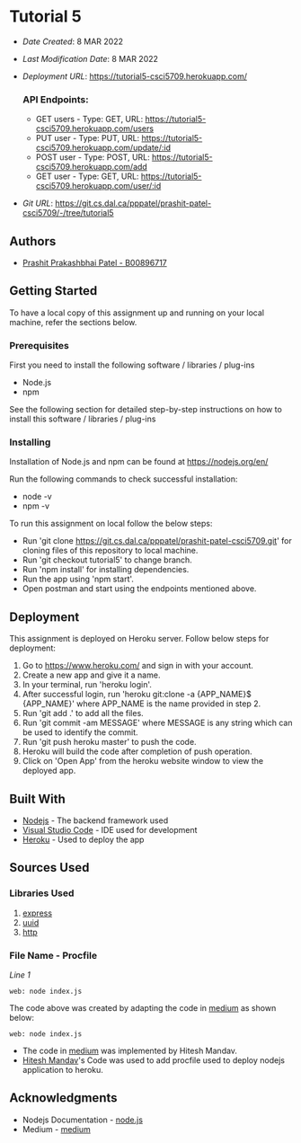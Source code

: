 # Tutorial 5

* *Date Created*: 8 MAR 2022
* *Last Modification Date*: 8 MAR 2022
* *Deployment URL*: <https://tutorial5-csci5709.herokuapp.com/>
    ### API Endpoints:
    * GET users - Type: GET, URL: <https://tutorial5-csci5709.herokuapp.com/users>
    * PUT user - Type: PUT, URL: <https://tutorial5-csci5709.herokuapp.com/update/:id>
    * POST user - Type: POST, URL: <https://tutorial5-csci5709.herokuapp.com/add>
    * GET user - Type: GET, URL: <https://tutorial5-csci5709.herokuapp.com/user/:id>

* *Git URL*: <https://git.cs.dal.ca/pppatel/prashit-patel-csci5709/-/tree/tutorial5> 

## Authors

* [Prashit Prakashbhai Patel - B00896717](pr718986@dal.ca)

## Getting Started

To have a local copy of this assignment up and running on your local machine, refer the sections below.
### Prerequisites

First you need to install the following software / libraries / plug-ins

* Node.js
* npm

See the following section for detailed step-by-step instructions on how to install this software / libraries / plug-ins

### Installing

Installation of Node.js and npm can be found at https://nodejs.org/en/

Run the following commands to check successful installation:

* node -v
* npm -v

To run this assignment on local follow the below steps:

* Run 'git clone https://git.cs.dal.ca/pppatel/prashit-patel-csci5709.git' for cloning files of this repository to local machine.
* Run 'git checkout tutorial5' to change branch.
* Run 'npm install' for installing dependencies.
* Run the app using 'npm start'.
* Open postman and start using the endpoints mentioned above.

## Deployment

This assignment is deployed on Heroku server. Follow below steps for deployment:

1. Go to https://www.heroku.com/ and sign in with your account.
2. Create a new app and give it a name.
3. In your terminal, run 'heroku login'.
4. After successful login, run 'heroku git:clone -a {APP_NAME}$ {APP_NAME}' where APP_NAME is the name provided in step 2.
5. Run 'git add .' to add all the files.
6. Run  'git commit -am MESSAGE' where MESSAGE is any string which can be used to identify the commit.
7. Run 'git push heroku master' to push the code.
8. Heroku will build the code after completion of push operation.
9. Click on 'Open App' from the heroku website window to view the deployed app.

## Built With

* [Nodejs](https://nodejs.org/en/docs/) - The backend framework used
* [Visual Studio Code](https://code.visualstudio.com/) - IDE used for development
* [Heroku](https://heroku.com/) - Used to deploy the app

## Sources Used

### Libraries Used

1. [express](https://www.npmjs.com/package/express)
2. [uuid](https://www.npmjs.com/package/uuid)
3. [http](https://www.npmjs.com/package/http)

### File Name - Procfile
*Line 1*

```
web: node index.js

```

The code above was created by adapting the code in [medium](https://medium.com/geekculture/deploy-node-applications-on-heroku-a89ed51e0a34) as shown below: 

```
web: node index.js

```

- The code in [medium](https://medium.com/geekculture/deploy-node-applications-on-heroku-a89ed51e0a34) was implemented by Hitesh Mandav.
- [Hitesh Mandav](https://medium.com/@hitesh-mandav)'s Code was used to add procfile used to deploy nodejs application to heroku.

## Acknowledgments

* Nodejs Documentation - [node.js](https://nodejs.org/en/docs/)
* Medium - [medium](https://medium.com/geekculture/deploy-node-applications-on-heroku-a89ed51e0a34)
